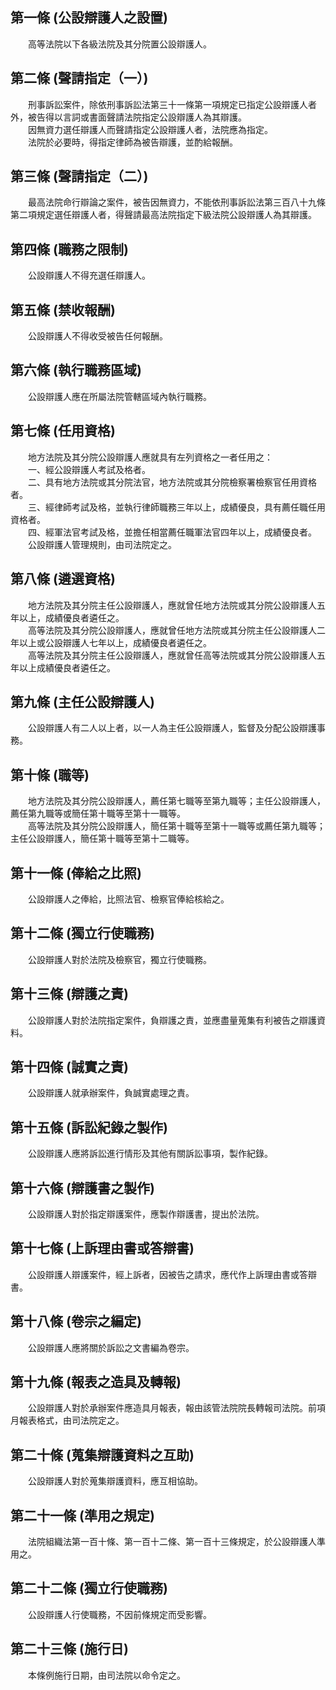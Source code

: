 第一條 (公設辯護人之設置)
-------------------------
　　高等法院以下各級法院及其分院置公設辯護人。  


第二條 (聲請指定（一）)
-----------------------
　　刑事訴訟案件，除依刑事訴訟法第三十一條第一項規定已指定公設辯護人者外，被告得以言詞或書面聲請法院指定公設辯護人為其辯護。  
　　因無資力選任辯護人而聲請指定公設辯護人者，法院應為指定。  
　　法院於必要時，得指定律師為被告辯護，並酌給報酬。  


第三條 (聲請指定（二）)
-----------------------
　　最高法院命行辯論之案件，被告因無資力，不能依刑事訴訟法第三百八十九條第二項規定選任辯護人者，得聲請最高法院指定下級法院公設辯護人為其辯護。  


第四條 (職務之限制)
-------------------
　　公設辯護人不得充選任辯護人。  


第五條 (禁收報酬)
-----------------
　　公設辯護人不得收受被告任何報酬。  


第六條 (執行職務區域)
---------------------
　　公設辯護人應在所屬法院管轄區域內執行職務。  


第七條 (任用資格)
-----------------
　　地方法院及其分院公設辯護人應就具有左列資格之一者任用之：  
　　一、經公設辯護人考試及格者。  
　　二、具有地方法院或其分院法官，地方法院或其分院檢察署檢察官任用資格者。  
　　三、經律師考試及格，並執行律師職務三年以上，成績優良，具有薦任職任用資格者。  
　　四、經軍法官考試及格，並擔任相當薦任職軍法官四年以上，成績優良者。  
　　公設辯護人管理規則，由司法院定之。  


第八條 (遴選資格)
-----------------
　　地方法院及其分院主任公設辯護人，應就曾任地方法院或其分院公設辯護人五年以上，成績優良者遴任之。  
　　高等法院及其分院公設辯護人，應就曾任地方法院或其分院主任公設辯護人二年以上或公設辯護人七年以上，成績優良者遴任之。  
　　高等法院及其分院主任公設辯護人，應就曾任高等法院或其分院公設辯護人五年以上成績優良者遴任之。  


第九條 (主任公設辯護人)
-----------------------
　　公設辯護人有二人以上者，以一人為主任公設辯護人，監督及分配公設辯護事務。  


第十條 (職等)
-------------
　　地方法院及其分院公設辯護人，薦任第七職等至第九職等；主任公設辯護人，薦任第九職等或簡任第十職等至第十一職等。  
　　高等法院及其分院公設辯護人，簡任第十職等至第十一職等或薦任第九職等；主任公設辯護人，簡任第十職等至第十二職等。  


第十一條 (俸給之比照)
---------------------
　　公設辯護人之俸給，比照法官、檢察官俸給核給之。  


第十二條 (獨立行使職務)
-----------------------
　　公設辯護人對於法院及檢察官，獨立行使職務。  


第十三條 (辯護之責)
-------------------
　　公設辯護人對於法院指定案件，負辯護之責，並應盡量蒐集有利被告之辯護資料。  


第十四條 (誠實之責)
-------------------
　　公設辯護人就承辦案件，負誠實處理之責。  


第十五條 (訴訟紀錄之製作)
-------------------------
　　公設辯護人應將訴訟進行情形及其他有關訴訟事項，製作紀錄。  


第十六條 (辯護書之製作)
-----------------------
　　公設辯護人對於指定辯護案件，應製作辯護書，提出於法院。  


第十七條 (上訴理由書或答辯書)
-----------------------------
　　公設辯護人辯護案件，經上訴者，因被告之請求，應代作上訴理由書或答辯書。  


第十八條 (卷宗之編定)
---------------------
　　公設辯護人應將關於訴訟之文書編為卷宗。  


第十九條 (報表之造具及轉報)
---------------------------
　　公設辯護人對於承辦案件應造具月報表，報由該管法院院長轉報司法院。前項月報表格式，由司法院定之。  


第二十條 (蒐集辯護資料之互助)
-----------------------------
　　公設辯護人對於蒐集辯護資料，應互相協助。  


第二十一條 (準用之規定)
-----------------------
　　法院組織法第一百十條、第一百十二條、第一百十三條規定，於公設辯護人準用之。  


第二十二條 (獨立行使職務)
-------------------------
　　公設辯護人行使職務，不因前條規定而受影響。  


第二十三條 (施行日)
-------------------
　　本條例施行日期，由司法院以命令定之。
